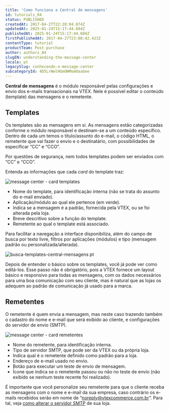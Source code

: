 ```yaml
---
title: 'Como funciona a Central de mensagens'
id: tutorials_84
status: PUBLISHED
createdAt: 2017-04-27T22:20:04.874Z
updatedAt: 2025-01-24T15:17:44.604Z
publishedAt: 2025-01-24T15:17:44.604Z
firstPublishedAt: 2017-04-27T23:00:42.423Z
contentType: tutorial
productTeam: Post-purchase
author: authors_84
slugEN: understanding-the-message-center
locale: pt
legacySlug: conhecendo-o-message-center
subcategoryId: 4D5LrWwlHGmOWMomOaaGee
---
```


**Central de mensagens** é o módulo responsável pelas configurações e envio dos e-mails transacionais na VTEX. Nele é possível editar o conteúdo (template) das mensagens e o remetente.

## Templates

Os templates são as mensagens em si. As mensagens estão categorizadas conforme o módulo responsável e destinam-se a um conteúdo específico. Dentro de cada um temos o título/assunto do e-mail, o código HTML, o remetente que vai fazer o envio e o destinatário, com possibilidades de especificar “CC” e “CCO”.

<div class="alert alert-warning">
  <p>Por questões de segurança, nem todos templates podem ser enviados com “CC” e “CCO”.</p>
</div>

Entenda as informações que cada _card_ do template traz:

![message center - card templates](https://images.contentful.com/alneenqid6w5/4Npky1GjAs2OsoQ6oG6a8/c001d59b1eeca31d0342e52d79c58a3f/message-center-card-templates.png)

- Nome do template, para identificação interna (não se trata do assunto do e-mail enviado).
- Aplicação/módulo ao qual ele pertence (em verde).
- Indica se a mensagem é a padrão, fornecida pela VTEX, ou se foi alterada pela loja.
- Breve descritivo sobre a função do template.
- Remetente ao qual o template está associado.

Para facilitar a navegação a interface disponibiliza, além do campo de busca por texto livre, filtros por aplicações (módulos) e tipo (mensagem padrão ou personalizada/alterada).

![busca-templates-central-mensagens pt](https://images.ctfassets.net/alneenqid6w5/QbPAmXYUeIwUqsugGkw40/c489a00144a36b78df59ba4eb4cc539c/busca-templates-central-mensagens_pt.png)

Depois de entender o básico sobre os templates, você já pode ver como editá-los. Esse passo não é obrigatório, pois a VTEX fornece um layout básico e responsivo para todas as mensagens, com os dados necessários para uma boa comunicação com seu cliente, mas é natural que as lojas os adequem ao padrão de comunicação já usado para a marca.

## Remetentes

O remetente é quem envia a mensagem, mas neste caso trazendo também o cadastro do nome e e-mail que será exibido ao cliente, e configurações do servidor de envio (SMTP).

![message center - card remetentes](https://images.contentful.com/alneenqid6w5/4Vx2zuCo3YmowCmMe6IAuQ/9d9442495a9218586ed7cc85c76f6189/message-center-card-remetentes.png)

- Nome do remetente, para identificação interna.
- Tipo de servidor SMTP, que pode ser da VTEX ou da própria loja.
- Indica qual é o remetente definido como padrão para a loja.
- Endereço de e-mail usado no envio.
- Botão para executar um teste de envio de mensagem.
- Ícone que indica se o remetente passou ou não no teste de envio (não exibido se nenhum teste recente foi realizado).

É importante que você personalize seu remetente para que o cliente receba as mensagens com o nome e e-mail da sua empresa, caso contrário os e-mails recebidos serão em nome de “noreply@vtexcommerce.com.br”. Para tal, veja [como alterar o servidor SMTP](http://help.vtex.com/pt/tutorial/personalizando-o-smtp-da-vtex) de sua loja.
